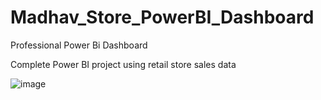 # Madhav_Store_PowerBI_Dashboard


Professional Power Bi Dashboard

Complete Power BI project using retail store sales data


![image](https://github.com/user-attachments/assets/30151a74-f143-47a0-aa0e-c41c09f1eadf)


